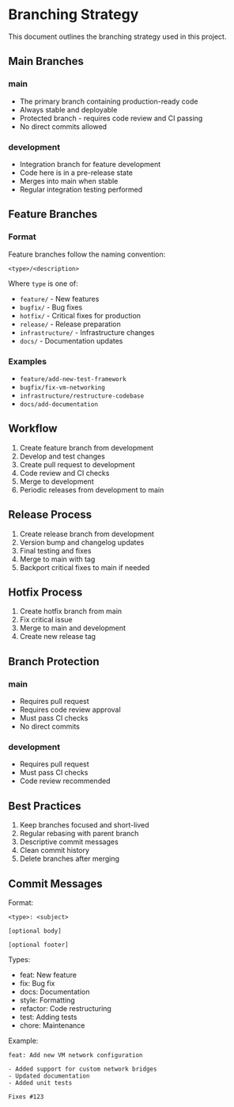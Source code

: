 # Branching Strategy

This document outlines the branching strategy used in this project.

## Main Branches

### main
- The primary branch containing production-ready code
- Always stable and deployable
- Protected branch - requires code review and CI passing
- No direct commits allowed

### development
- Integration branch for feature development
- Code here is in a pre-release state
- Merges into main when stable
- Regular integration testing performed

## Feature Branches

### Format
Feature branches follow the naming convention:
```
<type>/<description>
```

Where `type` is one of:
- `feature/` - New features
- `bugfix/` - Bug fixes
- `hotfix/` - Critical fixes for production
- `release/` - Release preparation
- `infrastructure/` - Infrastructure changes
- `docs/` - Documentation updates

### Examples
- `feature/add-new-test-framework`
- `bugfix/fix-vm-networking`
- `infrastructure/restructure-codebase`
- `docs/add-documentation`

## Workflow

1. Create feature branch from development
2. Develop and test changes
3. Create pull request to development
4. Code review and CI checks
5. Merge to development
6. Periodic releases from development to main

## Release Process

1. Create release branch from development
2. Version bump and changelog updates
3. Final testing and fixes
4. Merge to main with tag
5. Backport critical fixes to main if needed

## Hotfix Process

1. Create hotfix branch from main
2. Fix critical issue
3. Merge to main and development
4. Create new release tag

## Branch Protection

### main
- Requires pull request
- Requires code review approval
- Must pass CI checks
- No direct commits

### development
- Requires pull request
- Must pass CI checks
- Code review recommended

## Best Practices

1. Keep branches focused and short-lived
2. Regular rebasing with parent branch
3. Descriptive commit messages
4. Clean commit history
5. Delete branches after merging

## Commit Messages

Format:
```
<type>: <subject>

[optional body]

[optional footer]
```

Types:
- feat: New feature
- fix: Bug fix
- docs: Documentation
- style: Formatting
- refactor: Code restructuring
- test: Adding tests
- chore: Maintenance

Example:
```
feat: Add new VM network configuration

- Added support for custom network bridges
- Updated documentation
- Added unit tests

Fixes #123
``` 